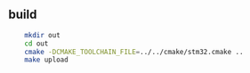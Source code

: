 ## build

```bash
    mkdir out
    cd out
    cmake -DCMAKE_TOOLCHAIN_FILE=../../cmake/stm32.cmake ..
    make upload
```